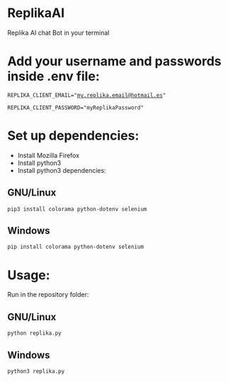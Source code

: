 # ReplikaAI
Replika AI chat Bot in your terminal

# Add your username and passwords inside .env file:

<code>REPLIKA_CLIENT_EMAIL="my.replika.email@hotmail.es"</code>

<code>REPLIKA_CLIENT_PASSWORD="myReplikaPassword"</code>


# Set up dependencies:
- Install Mozilla Firefox
- Install python3
- Install python3 dependencies:

## GNU/Linux

<code>pip3 install colorama python-dotenv selenium</code>

## Windows
<code>pip install colorama python-dotenv selenium</code>

# Usage:
Run in the repository folder:

## GNU/Linux

<code>python replika.py</code>

## Windows

<code>python3 replika.py</code>
